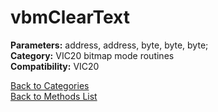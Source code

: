 # vbmClearText

**Parameters:** address, address, byte, byte, byte;  
**Category:** VIC20 bitmap mode routines  
**Compatibility:** VIC20  


[Back to Categories](../categories/vic20_bitmap_mode_routines.md)  
[Back to Methods List](../../SUMMARY.md)
